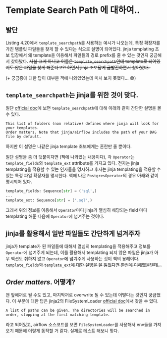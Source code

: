 # Template Search Path 에 대하여..

## 발단
Listing 4.20에서 `template_searchpath`를 사용하는 예시가 나오는데, 특정 확장자를 가진 템플릿 파일들을 찾게 할 수 있다는 식으로 설명이 되어있다.
jinja templating 초보 입장에서 왜 template을 이용해서 파일들의 경로 prefix를 줄 수 있는 것인지 궁금해서 찾아봤다.
~~사실 그게 아니고 이름은 `template_searchpath`인데 template로 되어있지도 않은 파일을 찾게 해준다고?! 하면서 jinja 초보답게 급발진하면서 찾아봤다..~~

(+ 궁금증에 대한 답이 대부분 책에 나와있었는데 미처 보지 못했다... :sweat_smile:)


## `template_searchpath`는 jinja를 위한 것이 맞다.
일단 [official doc](https://airflow.apache.org/docs/apache-airflow/1.10.4/_api/airflow/models/dag/index.html#airflow.models.dag.DAG)에 보면 `template_searchpath`에 대해 아래와 같이 간단한 설명을 볼 수 있다.
```
This list of folders (non relative) defines where jinja will look for your templates.
Order matters. Note that jinja/airflow includes the path of your DAG file by default.
```

하지만 이 설명은 나같은 jinja template 초보에게는 혼란만 줄 뿐이다.

일단 설명을 좀 더 덧붙이자면 (책에 나와있는 내용이다), 각 `Operator`는 `template_fields`와 `template_ext` attribute를 가지고 있다.
전자는 jinja templating을 적용할 수 있는 인자들을 명시하고 후자는 jinja templating을 적용할 수 있는 특정 파일 확장자를 명시한다.
책에 나온 `PostgresOperator`의 경우 아래와 같이 명시되어 있다.
```python
template_fields: Sequence[str] = ('sql',)
...
template_ext: Sequence[str] = ('.sql',)
```

그래서 위의 정보를 이용해서 `Operator`마다 jinja가 열심히 해당되는 field 마다 templating 해준 다음에 `Operator`에 넘겨주는 것이다.

## jinja를 활용해서 일반 파일들도 간단하게 넘겨주자
jinja가 template가 된 파일들에 대해서 열심히 templating을 적용해주고 정보를 `Operator`에 넘겨주게 되는데, 이를 활용해서 templating 되지 않은 파일은 jinja가 아무 액션도 취하지 않고 `Operator`에 넘겨주게 사용하는 것이 책의 용례이다.
~~`template_fields`와 `template_ext`에 대한 설명을 잘 읽었다면 한번에 이해했을텐데...~~

## *Order matters*. 어떻게?
맨 앞에꺼로 될 수도 있고, 마지막꺼로 overwrite 될 수 있는데 어떻다는 것인지 궁금했다.
이 부분에 대한 답은 jinja2의 FileSystemLoader [official doc](https://jinja.palletsprojects.com/en/3.0.x/api/#jinja2.FileSystemLoader)에서 찾을 수 있다.
```
A list of paths can be given. The directories will be searched in order, stopping at the first matching template.
```
라고 되어있고, airflow 소스코드를 보면 `FileSystemLoader`를 사용해서 env들을 가져오기 때문에 이렇게 동작할 거 같다.
실제로 테스트 해보니 맞다.
